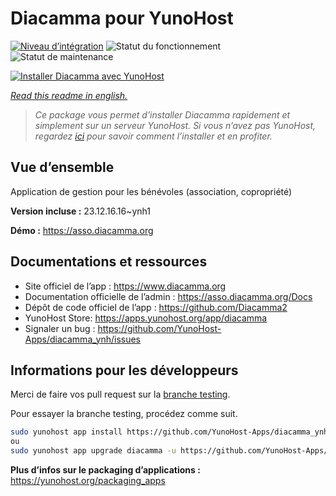 <!--
N.B.: This README was automatically generated by https://github.com/YunoHost/apps/tree/master/tools/README-generator
It shall NOT be edited by hand.
-->

# Diacamma pour YunoHost

[![Niveau d’intégration](https://dash.yunohost.org/integration/diacamma.svg)](https://dash.yunohost.org/appci/app/diacamma) ![Statut du fonctionnement](https://ci-apps.yunohost.org/ci/badges/diacamma.status.svg) ![Statut de maintenance](https://ci-apps.yunohost.org/ci/badges/diacamma.maintain.svg)

[![Installer Diacamma avec YunoHost](https://install-app.yunohost.org/install-with-yunohost.svg)](https://install-app.yunohost.org/?app=diacamma)

*[Read this readme in english.](./README.md)*

> *Ce package vous permet d’installer Diacamma rapidement et simplement sur un serveur YunoHost.
Si vous n’avez pas YunoHost, regardez [ici](https://yunohost.org/#/install) pour savoir comment l’installer et en profiter.*

## Vue d’ensemble

Application de gestion pour les bénévoles (association, copropriété)

**Version incluse :** 23.12.16.16~ynh1

**Démo :** https://asso.diacamma.org
## Documentations et ressources

* Site officiel de l’app : <https://www.diacamma.org>
* Documentation officielle de l’admin : <https://asso.diacamma.org/Docs>
* Dépôt de code officiel de l’app : <https://github.com/Diacamma2>
* YunoHost Store: <https://apps.yunohost.org/app/diacamma>
* Signaler un bug : <https://github.com/YunoHost-Apps/diacamma_ynh/issues>

## Informations pour les développeurs

Merci de faire vos pull request sur la [branche testing](https://github.com/YunoHost-Apps/diacamma_ynh/tree/testing).

Pour essayer la branche testing, procédez comme suit.

``` bash
sudo yunohost app install https://github.com/YunoHost-Apps/diacamma_ynh/tree/testing --debug
ou
sudo yunohost app upgrade diacamma -u https://github.com/YunoHost-Apps/diacamma_ynh/tree/testing --debug
```

**Plus d’infos sur le packaging d’applications :** <https://yunohost.org/packaging_apps>